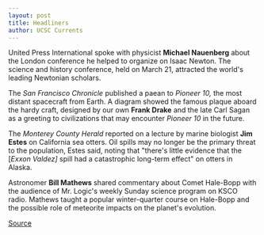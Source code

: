 ```yaml
---
layout: post
title: Headliners
author: UCSC Currents
---
```


United Press International spoke with physicist **Michael Nauenberg** about the London conference he helped to organize on Isaac Newton. The science and history conference, held on March 21, attracted the world's leading Newtonian scholars.

The _San Francisco Chronicle_ published a paean to _Pioneer 10,_ the most distant spacecraft from Earth. A diagram showed the famous plaque aboard the hardy craft, designed by our own **Frank Drake** and the late Carl Sagan as a greeting to civilizations that may encounter _Pioneer 10_ in the future.

The _Monterey County Herald_ reported on a lecture by marine biologist **Jim Estes** on California sea otters. Oil spills may no longer be the primary threat to the population, Estes said, noting that "there's little evidence that the [_Exxon Valdez]_ spill had a catastrophic long-term effect" on otters in Alaska.

Astronomer **Bill Mathews** shared commentary about Comet Hale-Bopp with the audience of Mr. Logic's weekly Sunday science program on KSCO radio. Mathews taught a popular winter-quarter course on Hale-Bopp and the possible role of meteorite impacts on the planet's evolution.

[Source](http://www1.ucsc.edu/oncampus/currents/97-03-24/headliners.htm "Permalink to Headliners: 03-24-97")
